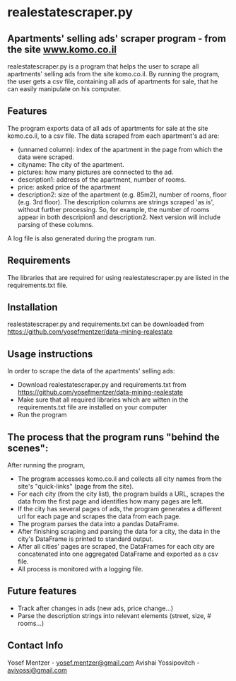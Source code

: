 # realestatescraper.py
## Apartments' selling ads' scraper program - from the site www.komo.co.il 


realestatescraper.py is a program that helps the user to scrape all apartments' selling ads from the site komo.co.il. 
By running the program, the user gets a csv file, containing all ads of apartments for sale, that he can easily manipulate on his computer.  


## Features

The program exports data of all ads of apartments for sale at the site komo.co.il, to a csv file. 
The data scraped from each apartment's ad are:
- (unnamed column): index of the apartment in the page from which the data were scraped.
- cityname: The city of the apartment.
- pictures: how many pictures are connected to the ad.
- description1: address of the apartment, number of rooms.
- price: asked price of the apartment
- description2: size of the apartment (e.g. 85m2), number of rooms, floor (e.g. 3rd floor).
The description columns are strings scraped 'as is', without further processing. So, for example, the number of rooms appear in both descripion1 and description2.
Next version will include parsing of these columns.

A log file is also generated during the program run.

## Requirements

The libraries that are required for using realestatescraper.py are listed in the requirements.txt file.


## Installation

realestatescraper.py and requirements.txt can be downloaded from https://github.com/yosefmentzer/data-mining-realestate


## Usage instructions

In order to scrape the data of the apartments' selling ads:
- Download realestatescraper.py and requirements.txt from https://github.com/yosefmentzer/data-mining-realestate
- Make sure that all required libraries which are witten in the requirements.txt file are installed on your computer
- Run the program


## The process that the program runs "behind the scenes":

After running the program,
- The program accesses komo.co.il and collects all city names from the site's "quick-links" (page from the site).  
- For each city (from the city list), the program builds a URL, scrapes the data from the first page and identifies how many pages are left. 
- If the city has several pages of ads, the program generates a different url for each page and scrapes the data from each page.
- The program parses the data into a pandas DataFrame.
- After finishing scraping and parsing the data for a city, the data in the city's DataFrame is printed to standard output.
- After all cities' pages are scraped, the DataFrames for each city are concatenated into one aggregated DataFrame and exported as a csv file.
- All process is monitored with a logging file.


## Future features

- Track after changes in ads (new ads, price change...)
- Parse the description strings into relevant elements (street, size, # rooms...)



## Contact Info

Yosef Mentzer - yosef.mentzer@gmail.com
Avishai Yossipovitch - aviyossi@gmail.com
